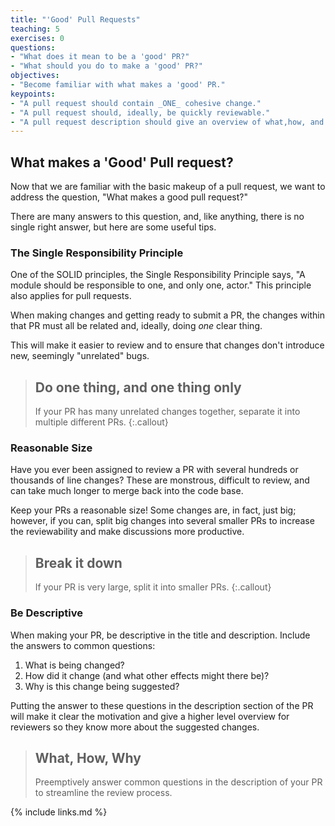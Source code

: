 ```yaml
---
title: "'Good' Pull Requests"
teaching: 5
exercises: 0
questions:
- "What does it mean to be a 'good' PR?"
- "What should you do to make a 'good' PR?"
objectives:
- "Become familiar with what makes a 'good' PR."
keypoints:
- "A pull request should contain _ONE_ cohesive change."
- "A pull request should, ideally, be quickly reviewable."
- "A pull request description should give an overview of what,how, and why something changed."
---
```


## What makes a 'Good' Pull request?

Now that we are familiar with the basic makeup of a pull request, we want
to address the question, "What makes a good pull request?"

There are many answers to this question, and, like anything, there is no
single right answer, but here are some useful tips.

### The Single Responsibility Principle

One of the SOLID principles, the Single Responsibility Principle says, "A
module should be responsible to one, and only one, actor." This principle
also applies for pull requests.

When making changes and getting ready to submit a PR, the changes within that
PR must all be related and, ideally, doing _one_ clear thing.

This will make it easier to review and to ensure that changes don't introduce
new, seemingly "unrelated" bugs.

> ## Do one thing, and one thing only
> If your PR has many unrelated changes together, separate it into multiple
> different PRs.
{:.callout}

### Reasonable Size

Have you ever been assigned to review a PR with several hundreds or thousands
of line changes? These are monstrous, difficult to review, and can take much
longer to merge back into the code base.

Keep your PRs a reasonable size! Some changes are, in fact, just big; however,
if you can, split big changes into several smaller PRs to increase the
reviewability and make discussions more productive.

> ## Break it down
> If your PR is very large, split it into smaller PRs.
{:.callout}

### Be Descriptive

When making your PR, be descriptive in the title and description. Include
the answers to common questions:

1. What is being changed?
1. How did it change (and what other effects might there be)?
1. Why is this change being suggested?

Putting the answer to these questions in the description section of the PR
will make it clear the motivation and give a higher level overview for reviewers
so they know more about the suggested changes.

> ## What, How, Why
> Preemptively answer common questions in the description of your PR to
> streamline the review process.

{% include links.md %}

